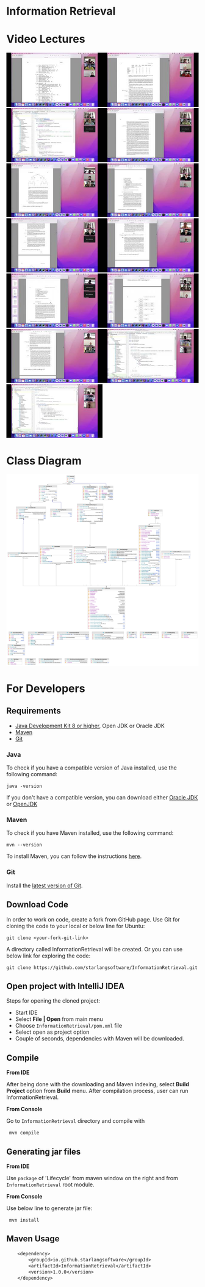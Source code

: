 Information Retrieval
============

Video Lectures
============

[<img src=video1.jpg width="50%">](https://youtu.be/DhjZPVrvdnE)[<img src=video2.jpg width="50%">](https://youtu.be/rfNoyFw-_g8)[<img src=video3.jpg width="50%">](https://youtu.be/sYHVpTZL6o4)[<img src=video4.jpg width="50%">](https://youtu.be/bRckCK9VcKQ)[<img src=video5.jpg width="50%">](https://youtu.be/ZX4zTT69ll0)[<img src=video6.jpg width="50%">](https://youtu.be/AVoLka-LDXY)[<img src=video7.jpg width="50%">](https://youtu.be/5GOyBTeSJwo)[<img src=video8.jpg width="50%">](https://youtu.be/-iu6N8KZslw)[<img src=video9.jpg width="50%">](https://youtu.be/LwQYHFyDd8U)[<img src=video10.jpg width="50%">](https://youtu.be/Y_jS03r6GMI)[<img src=video11.jpg width="50%">](https://youtu.be/msRT2yx0yms)[<img src=video12.jpg width="50%">](https://youtu.be/B5RProYhMvk)[<img src=video13.jpg width="50%">](https://youtu.be/dxc3ONoW63E)

Class Diagram
============

<img src="classDiagram.png">

For Developers
============

## Requirements

* [Java Development Kit 8 or higher](#java), Open JDK or Oracle JDK
* [Maven](#maven)
* [Git](#git)

### Java 

To check if you have a compatible version of Java installed, use the following command:

    java -version
    
If you don't have a compatible version, you can download either [Oracle JDK](https://www.oracle.com/technetwork/java/javase/downloads/jdk8-downloads-2133151.html) or [OpenJDK](https://openjdk.java.net/install/)    

### Maven
To check if you have Maven installed, use the following command:

    mvn --version
    
To install Maven, you can follow the instructions [here](https://maven.apache.org/install.html).      

### Git

Install the [latest version of Git](https://git-scm.com/book/en/v2/Getting-Started-Installing-Git).

## Download Code

In order to work on code, create a fork from GitHub page. 
Use Git for cloning the code to your local or below line for Ubuntu:

	git clone <your-fork-git-link>

A directory called InformationRetrieval will be created. Or you can use below link for exploring the code:

	git clone https://github.com/starlangsoftware/InformationRetrieval.git

## Open project with IntelliJ IDEA

Steps for opening the cloned project:

* Start IDE
* Select **File | Open** from main menu
* Choose `InformationRetrieval/pom.xml` file
* Select open as project option
* Couple of seconds, dependencies with Maven will be downloaded. 


## Compile

**From IDE**

After being done with the downloading and Maven indexing, select **Build Project** option from **Build** menu. After compilation process, user can run InformationRetrieval.

**From Console**

Go to `InformationRetrieval` directory and compile with 

     mvn compile 

## Generating jar files

**From IDE**

Use `package` of 'Lifecycle' from maven window on the right and from `InformationRetrieval` root module.

**From Console**

Use below line to generate jar file:

     mvn install

## Maven Usage

        <dependency>
            <groupId>io.github.starlangsoftware</groupId>
            <artifactId>InformationRetrieval</artifactId>
            <version>1.0.0</version>
        </dependency>

